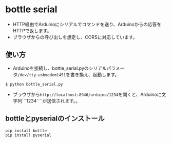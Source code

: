 # bottle serial

- HTTP経由でArduinoにシリアルでコマンドを送り、Arduinoからの応答をHTTPで返します。
- ブラウザからの呼び出しを想定し、CORSに対応しています。

## 使い方

- Arduinoを接続し、bottle_serial.pyのシリアルパラメータ```/dev/tty.usbmodem1451```を書き換え、起動します。
```
$ python bottle_serial.py
```
- ブラウザから```http://localhost:8946/arduino/1234```を開くと、Arduinoに文字列```1234````が送信されます。。

## bottleとpyserialのインストール

```
pip install bottle
pip install pyserial
```
